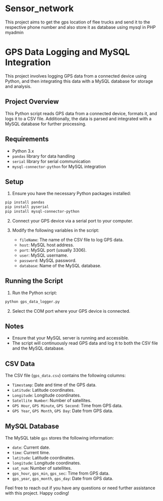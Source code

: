 # Sensor_network
This project aims to get the gps location of flee trucks and send it to the respective phone number and also store it as database using mysql in PHP myadmin 
# GPS Data Logging and MySQL Integration

This project involves logging GPS data from a connected device using Python, and then integrating this data with a MySQL database for storage and analysis.

## Project Overview

This Python script reads GPS data from a connected device, formats it, and logs it to a CSV file. Additionally, the data is parsed and integrated with a MySQL database for further processing.

## Requirements

- Python 3.x
- `pandas` library for data handling
- `serial` library for serial communication
- `mysql-connector-python` for MySQL integration

## Setup

1. Ensure you have the necessary Python packages installed:

```bash
pip install pandas
pip install pyserial
pip install mysql-connector-python
```

2. Connect your GPS device via a serial port to your computer.

3. Modify the following variables in the script:

   - `fileName`: The name of the CSV file to log GPS data.
   - `host`: MySQL host address.
   - `port`: MySQL port (usually 3306).
   - `user`: MySQL username.
   - `password`: MySQL password.
   - `database`: Name of the MySQL database.

## Running the Script

1. Run the Python script:

```bash
python gps_data_logger.py
```

2. Select the COM port where your GPS device is connected.

## Notes

- Ensure that your MySQL server is running and accessible.
- The script will continuously read GPS data and log it to both the CSV file and the MySQL database.

## CSV Data

The CSV file (`gps_data.csv`) contains the following columns:

- `Timestamp`: Date and time of the GPS data.
- `Latitude`: Latitude coordinates.
- `Longitude`: Longitude coordinates.
- `Satellite Number`: Number of satellites.
- `GPS Hour`, `GPS Minute`, `GPS Second`: Time from GPS data.
- `GPS Year`, `GPS Month`, `GPS Day`: Date from GPS data.

## MySQL Database

The MySQL table `gps` stores the following information:

- `date`: Current date.
- `time`: Current time.
- `latitude`: Latitude coordinates.
- `longitude`: Longitude coordinates.
- `sat_num`: Number of satellites.
- `gps_hour`, `gps_min`, `gps_sec`: Time from GPS data.
- `gps_year`, `gps_month`, `gps_day`: Date from GPS data.

Feel free to reach out if you have any questions or need further assistance with this project. Happy coding!
